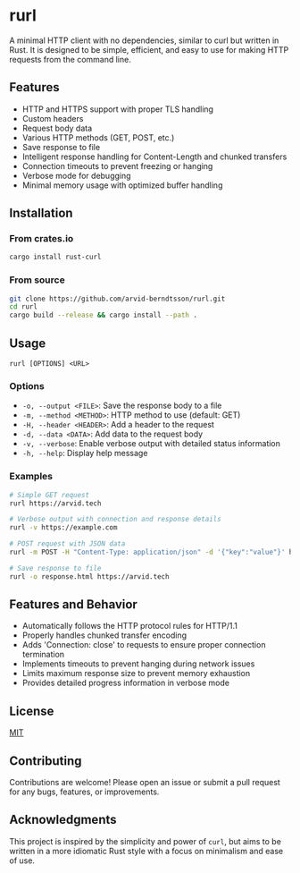 # rurl

A minimal HTTP client with no dependencies, similar to curl but written in Rust. It is designed to be simple, efficient, and easy to use for making HTTP requests from the command line.

## Features

- HTTP and HTTPS support with proper TLS handling
- Custom headers
- Request body data
- Various HTTP methods (GET, POST, etc.)
- Save response to file
- Intelligent response handling for Content-Length and chunked transfers
- Connection timeouts to prevent freezing or hanging
- Verbose mode for debugging
- Minimal memory usage with optimized buffer handling

## Installation

### From crates.io

```bash
cargo install rust-curl
```

### From source

```bash
git clone https://github.com/arvid-berndtsson/rurl.git
cd rurl
cargo build --release && cargo install --path .
```

## Usage

```
rurl [OPTIONS] <URL>
```

### Options

- `-o, --output <FILE>`: Save the response body to a file
- `-m, --method <METHOD>`: HTTP method to use (default: GET)
- `-H, --header <HEADER>`: Add a header to the request
- `-d, --data <DATA>`: Add data to the request body
- `-v, --verbose`: Enable verbose output with detailed status information
- `-h, --help`: Display help message

### Examples

```bash
# Simple GET request
rurl https://arvid.tech

# Verbose output with connection and response details
rurl -v https://example.com

# POST request with JSON data
rurl -m POST -H "Content-Type: application/json" -d '{"key":"value"}' https://api.example.com

# Save response to file
rurl -o response.html https://arvid.tech
```

## Features and Behavior

- Automatically follows the HTTP protocol rules for HTTP/1.1
- Properly handles chunked transfer encoding
- Adds 'Connection: close' to requests to ensure proper connection termination
- Implements timeouts to prevent hanging during network issues
- Limits maximum response size to prevent memory exhaustion
- Provides detailed progress information in verbose mode

## License

[MIT](LICENSE)

## Contributing

Contributions are welcome! Please open an issue or submit a pull request for any bugs, features, or improvements.

## Acknowledgments

This project is inspired by the simplicity and power of `curl`, but aims to be written in a more idiomatic Rust style with a focus on minimalism and ease of use.
